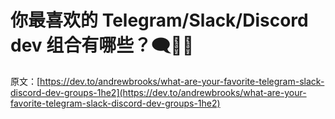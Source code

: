# 你最喜欢的 Telegram/Slack/Discord dev 组合有哪些？🗨️👩‍💻

原文：[https://dev.to/andrewbrooks/what-are-your-favorite-telegram-slack-discord-dev-groups-1he2](https://dev.to/andrewbrooks/what-are-your-favorite-telegram-slack-discord-dev-groups-1he2)